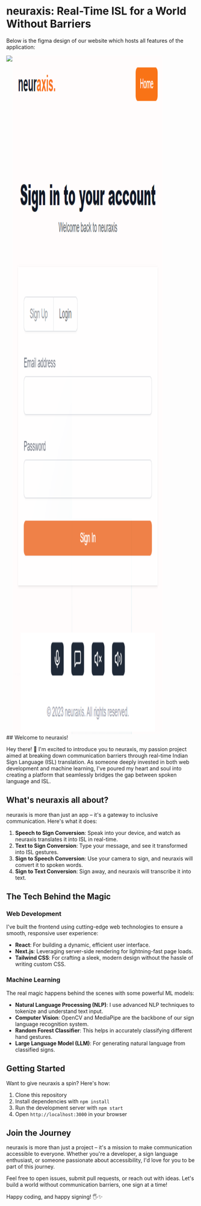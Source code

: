

# neuraxis: Real-Time ISL for a World Without Barriers

Below is the figma design of our website which hosts all features of the application:
<div style="display: flex;justify-content:start;align-item: start">
  <img src="./src/assets/Neuraxis comp design.png" height="1800">
  <img src="./src/assets/Auth.png" width="400">
</div>
## Welcome to neuraxis!

Hey there! 👋 I'm excited to introduce you to neuraxis, my passion project aimed at breaking down communication barriers through real-time Indian Sign Language (ISL) translation. As someone deeply invested in both web development and machine learning, I've poured my heart and soul into creating a platform that seamlessly bridges the gap between spoken language and ISL.

## What's neuraxis all about?

neuraxis is more than just an app – it's a gateway to inclusive communication. Here's what it does:

1. **Speech to Sign Conversion**: Speak into your device, and watch as neuraxis translates it into ISL in real-time.
2. **Text to Sign Conversion**: Type your message, and see it transformed into ISL gestures.
3. **Sign to Speech Conversion**: Use your camera to sign, and neuraxis will convert it to spoken words.
4. **Sign to Text Conversion**: Sign away, and neuraxis will transcribe it into text.

## The Tech Behind the Magic

### Web Development
I've built the frontend using cutting-edge web technologies to ensure a smooth, responsive user experience:

- **React**: For building a dynamic, efficient user interface.
- **Next.js**: Leveraging server-side rendering for lightning-fast page loads.
- **Tailwind CSS**: For crafting a sleek, modern design without the hassle of writing custom CSS.

### Machine Learning
The real magic happens behind the scenes with some powerful ML models:

- **Natural Language Processing (NLP)**: I use advanced NLP techniques to tokenize and understand text input.
- **Computer Vision**: OpenCV and MediaPipe are the backbone of our sign language recognition system.
- **Random Forest Classifier**: This helps in accurately classifying different hand gestures.
- **Large Language Model (LLM)**: For generating natural language from classified signs.

## Getting Started

Want to give neuraxis a spin? Here's how:

1. Clone this repository
2. Install dependencies with `npm install`
3. Run the development server with `npm start`
4. Open `http://localhost:3000` in your browser

## Join the Journey

neuraxis is more than just a project – it's a mission to make communication accessible to everyone. Whether you're a developer, a sign language enthusiast, or someone passionate about accessibility, I'd love for you to be part of this journey.

Feel free to open issues, submit pull requests, or reach out with ideas. Let's build a world without communication barriers, one sign at a time!

Happy coding, and happy signing! 🖐️✨
